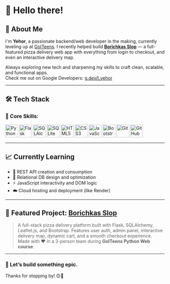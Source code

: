 # 👋 Hello there!

## 🧠 About Me

I'm **Yehor**, a passionate backend/web developer in the making, currently leveling up at [GoITeens](https://goiteens.ua/). I recently helped build **[Borichkas Slop](https://borichkas-slop.onrender.com/)** — a full-featured pizza delivery web app with everything from login to checkout, and even an interactive delivery map.

Always exploring new tech and sharpening my skills to craft clean, scalable, and functional apps.  
Check me out on Google Developers: [g.dev/l_yehor](https://g.dev/l_yehor)

---

## 🛠 Tech Stack

### 🌟 Core Skills:
<p align="left">
  <img src="https://cdn.jsdelivr.net/gh/devicons/devicon/icons/python/python-original.svg" alt="Python" width="40" height="40"/>
  <img src="https://cdn.jsdelivr.net/gh/devicons/devicon/icons/flask/flask-original.svg" alt="Flask" width="40" height="40"/>
  <img src="https://cdn.jsdelivr.net/gh/devicons/devicon/icons/sqlalchemy/sqlalchemy-original.svg" alt="SQLAlchemy" width="40" height="40"/>
  <img src="https://cdn.jsdelivr.net/gh/devicons/devicon/icons/sqlite/sqlite-original.svg" alt="SQLite" width="40" height="40"/>
  <img src="https://cdn.jsdelivr.net/gh/devicons/devicon/icons/html5/html5-original.svg" alt="HTML5" width="40" height="40"/>
  <img src="https://cdn.jsdelivr.net/gh/devicons/devicon/icons/css3/css3-original.svg" alt="CSS3" width="40" height="40"/>
  <img src="https://cdn.jsdelivr.net/gh/devicons/devicon/icons/javascript/javascript-original.svg" alt="JavaScript" width="40" height="40"/>
  <img src="https://cdn.jsdelivr.net/gh/devicons/devicon/icons/bootstrap/bootstrap-original.svg" alt="Bootstrap" width="40" height="40"/>
  <img src="https://cdn.jsdelivr.net/gh/devicons/devicon/icons/git/git-original.svg" alt="Git" width="40" height="40"/>
  <img src="https://cdn.jsdelivr.net/gh/devicons/devicon/icons/github/github-original.svg" alt="GitHub" width="40" height="40"/>
</p>

---

## 📈 Currently Learning

- 🔌 REST API creation and consumption  
- 🧩 Relational DB design and optimization  
- ⚡️ JavaScript interactivity and DOM logic  
- ☁️ Cloud hosting and deployment (like Render)

---

## 🍕 Featured Project: [Borichkas Slop](https://borichkas-slop.onrender.com/)

> A full-stack pizza delivery platform built with Flask, SQLAlchemy, Leaflet.js, and Bootstrap. Features user auth, admin panel, interactive delivery map, dynamic cart, and a smooth checkout experience.  
> Made with ❤️ in a 3-person team during **GoITeens Python Web course**.

---

### 🤝 Let’s build something epic.  
Thanks for stopping by! 😊🚀
